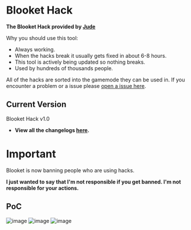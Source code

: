 # Blooket Hack

**The Blooket Hack provided by [Jude](https://twitter.com/judergideon)**

Why you should use this tool:
- Always working.
- When the hacks break it usually gets fixed in about 6-8 hours.
- This tool is actively being updated so nothing breaks.
- Used by hundreds of thousands people.

All of the hacks are sorted into the gamemode they can be used in. If you encounter a problem or a issue please [open a issue here](https://github.com/vantr-o/Blooket/issues).

## Current Version

Blooket Hack v1.0

- **View all the changelogs [here](https://github.com/vantr-o/Blooket/blob/main/CHANGELOG.md).**

# Important

Blooket is now banning people who are using hacks.

**I just wanted to say that I'm not responsible if you get banned. I'm not responsible for your actions.**

## PoC
![image](https://user-images.githubusercontent.com/73669084/148287287-44fd3b5f-43d9-49be-bf9f-7d445d366bfd.png)
![image](https://user-images.githubusercontent.com/73669084/148287302-8693c202-6968-4cf3-811f-05cbd0fd8b2f.png)
![image](https://user-images.githubusercontent.com/73669084/148287313-30793b91-b0d1-430b-879b-398a23b9b197.png)
